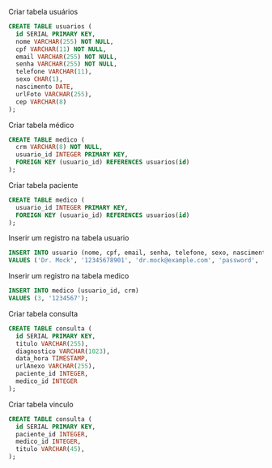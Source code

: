 Criar tabela usuários

```sql
CREATE TABLE usuarios (
  id SERIAL PRIMARY KEY,
  nome VARCHAR(255) NOT NULL,
  cpf VARCHAR(11) NOT NULL,
  email VARCHAR(255) NOT NULL,
  senha VARCHAR(255) NOT NULL,
  telefone VARCHAR(11),
  sexo CHAR(1),
  nascimento DATE,
  urlFoto VARCHAR(255),
  cep VARCHAR(8)
);
```

Criar tabela médico
```sql
CREATE TABLE medico (
  crm VARCHAR(8) NOT NULL,
  usuario_id INTEGER PRIMARY KEY,
  FOREIGN KEY (usuario_id) REFERENCES usuarios(id)
);
```

Criar tabela paciente
```sql
CREATE TABLE medico (
  usuario_id INTEGER PRIMARY KEY,
  FOREIGN KEY (usuario_id) REFERENCES usuarios(id)
);
```

Inserir um registro na tabela usuario
```sql
INSERT INTO usuario (nome, cpf, email, senha, telefone, sexo, nascimento, urlfoto, cep) 
VALUES ('Dr. Mock', '12345678901', 'dr.mock@example.com', 'password', '1234567890', 'M', '1980-01-01', 'http://example.com/photo.jpg', '12345678');
```

Inserir um registro na tabela medico
```sql
INSERT INTO medico (usuario_id, crm) 
VALUES (3, '1234567');
```


Criar tabela consulta
```sql
CREATE TABLE consulta (
  id SERIAL PRIMARY KEY,
  titulo VARCHAR(255),
  diagnostico VARCHAR(1023),
  data_hora TIMESTAMP,
  urlAnexo VARCHAR(255),
  paciente_id INTEGER,
  medico_id INTEGER
);
```

Criar tabela vinculo
```sql
CREATE TABLE consulta (
  id SERIAL PRIMARY KEY,
  paciente_id INTEGER,
  medico_id INTEGER,
  titulo VARCHAR(45),
);
```
